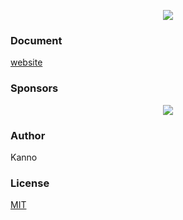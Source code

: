 <p align="center">
<picture>
<source media="(prefers-color-scheme: dark)" srcset="https://socialify.git.ci/nonzzz/stylex-extend/image?description=1&descriptionEditable=Helps%20you%20using%20some%20amazing%20features.&font=Bitter&language=1&logo=https%3A%2F%2Fcdn.jsdelivr.net%2Fgh%2Ffacebook%2Fstylex%2Fapps%2Fdocs%2Fstatic%2Fimg%2Fstylex-logo-small-dark.svg&name=1&pattern=Solid&theme=Dark">
<source media="(prefers-color-scheme: dark)" srcset="https://socialify.git.ci/nonzzz/stylex-extend/image?description=1&descriptionEditable=Helps%20you%20using%20some%20amazing%20features.&font=Bitter&language=1&logo=https%3A%2F%2Fcdn.jsdelivr.net%2Fgh%2Ffacebook%2Fstylex%2Fapps%2Fdocs%2Fstatic%2Fimg%2Fstylex-logo-small.svg&name=1&pattern=Solid&theme=Light">
<img src="https://socialify.git.ci/nonzzz/stylex-extend/image?description=1&descriptionEditable=Helps%20you%20using%20some%20amazing%20features.&font=Bitter&language=1&logo=https%3A%2F%2Fcdn.jsdelivr.net%2Fgh%2Ffacebook%2Fstylex%2Fapps%2Fdocs%2Fstatic%2Fimg%2Fstylex-logo-small.svg&name=1&pattern=Solid&theme=Light">
</picture>
</p>

### Document

[website](https://nonzzz.github.io/stylex-extend/)

### Sponsors

<p align="center">
  <a href="https://cdn.jsdelivr.net/gh/nonzzz/sponsors/sponsorkit/sponsors.svg">
    <img src="https://cdn.jsdelivr.net/gh/nonzzz/sponsors/sponsorkit/sponsors.svg"/>
  </a>
</p>

### Author

Kanno

### License

[MIT](./LICENSE)
